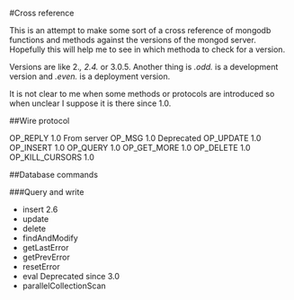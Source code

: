 #Cross reference

This is an attempt to make some sort of a cross reference of mongodb functions
and methods against the versions of the mongod server. Hopefully this will help
me to see in which methoda to check for a version.

Versions are like 2.*, 2.4.* or 3.0.5. Another thing is *.odd.* is a development
version and *.even.* is a deployment version.

It is not clear to me when some methods or protocols are introduced so when
unclear I suppose it is there since 1.0.


##Wire protocol

OP_REPLY                        1.0     From server
OP_MSG                          1.0     Deprecated
OP_UPDATE                       1.0
OP_INSERT                       1.0
OP_QUERY                        1.0
OP_GET_MORE                     1.0
OP_DELETE                       1.0
OP_KILL_CURSORS                 1.0


##Database commands

###Query and write

* insert                        2.6
* update
* delete
* findAndModify
* getLastError
* getPrevError
* resetError
* eval                          Deprecated since 3.0
* parallelCollectionScan

